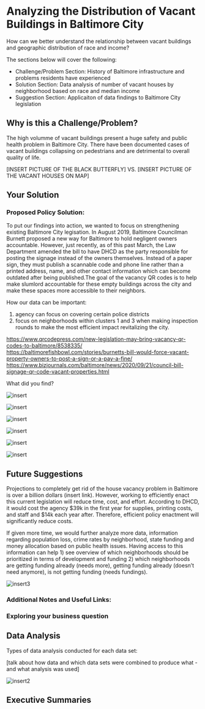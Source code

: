 # Analyzing the Distribution of Vacant Buildings in Baltimore City
How can we better understand the relationship between vacant buildings and geographic distribution of race and income? 

The sections below will cover the following: 
* Challenge/Problem Section: History of Baltimore infrastructure and problems residents have experienced  
* Solution Section: Data analysis of number of vacant houses by neighborhood based on race and median income 
* Suggestion Section: Applicaiton of data findings to Baltimore City legislation 

## Why is this a Challenge/Problem? 
The high volumme of vacant buildings present a huge safety and public health problem in Baltimore City. There have been documented cases of vacant buildings collapsing on pedestrians and are detrimental to overall quality of life. 

[INSERT PICTURE OF THE BLACK BUTTERFLY] VS. [INSERT PICTURE OF THE VACANT HOUSES ON MAP]



## Your Solution
### Proposed Policy Solution: 
To put our findings into action, we wanted to focus on strengthening existing Baltimore City legisation. In August 2019, Baltimore Councilman Burnett proposed a new way for Baltimore to hold negligent owners accountable. However, just recently, as of this past March, the Law Department amended the bill to have DHCD as the party responsible for posting the signage instead of the owners themselves. Instead of a paper sign, they must publish a scannable code and phone line rather than a printed address, name, and other contact information which can become outdated after being published.The goal of the vacancy QR codes is to help make slumlord accountable for these empty buildings across the city and make these spaces more accessible to their neighbors. 

How our data can be important:
1) agency can focus on covering certain police districts 
2) focus on neighborhoods within clusters 1 and 3 when making inspection rounds to make the most efficient impact revitalizing the city.


https://www.qrcodepress.com/new-legislation-may-bring-vacancy-qr-codes-to-baltimore/8538335/
https://baltimorefishbowl.com/stories/burnetts-bill-would-force-vacant-property-owners-to-post-a-sign-or-a-pay-a-fine/
https://www.bizjournals.com/baltimore/news/2020/09/21/council-bill-signage-qr-code-vacant-properties.html


What did you find? 


![insert](NeighborhoodVacantBuildings.png)

![insert](VacantBuildingsBlackResidents.png)

![insert](VacantBuildingsWhiteResidents.png)

![insert](NeighborhoodVacantBuildings.png)

![insert](PoliceDistrictVacantBuildings.png)

![insert](VacantBuildingsMedianIncomeScatterGraph.png)

## Future Suggestions
Projections to completely get rid of the house vacancy problem in Baltimore is over a billion dollars (insert link). However, working to efficiently enact this current legislation will reduce time, cost, and effort. According to DHCD, it would cost the agency $39k in the first year for supplies, printing costs, and staff and $14k each year after. Therefore, efficient policy enactment will significantly reduce costs. 

If given more time, we would further analyze more data, information regarding population loss, crime rates by neighborhood, state funding and money allocation based on public health issues. Having access to this information can help 1) see overview of which neighborhoods should be prioritized in terms of development and funding 2) which neighborhoods are getting funding already (needs more), getting funding already (doesn’t need anymore), is not getting funding (needs fundings). 

![insert3](VacantBuildingsDiversityIndex.png)

### Additional Notes and Useful Links:

### Exploring your business question


## Data Analysis

Types of data analysis conducted for each data set: 

[talk about how data and which data sets were combined to produce what - and what analysis was used]

![insert2](https://github.com/EuniceNamkoong/Vacant-Buildings-Baltimore-City-Income-Race/blob/main/Cluster%20Analysis%20Results.png)

## Executive Summaries
